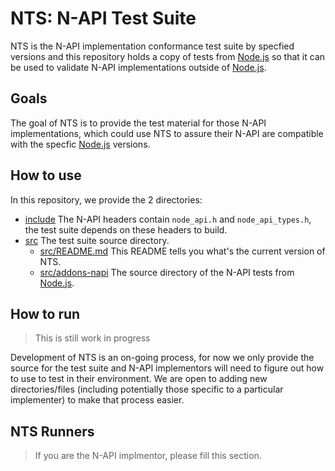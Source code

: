 # NTS: N-API Test Suite

NTS is the N-API implementation conformance test suite by specfied versions and this repository
holds a copy of tests from [Node.js][] so that it can be used to validate N-API implementations
outside of [Node.js][].

## Goals

The goal of NTS is to provide the test material for those N-API implementations, which could use
NTS to assure their N-API are compatible with the specfic [Node.js][] versions.

## How to use

In this repository, we provide the 2 directories:

- [include](./include) The N-API headers contain `node_api.h` and `node_api_types.h`, the
  test suite depends on these headers to build.
- [src](./src) The test suite source directory.
  - [src/README.md](./src/README.md) This README tells you what's the current version of NTS.
  - [src/addons-napi](./src/addons-napi) The source directory of the N-API tests from [Node.js][].

## How to run

> This is still work in progress

Development of NTS is an on-going process, for now we only provide the source for the test suite and N-API implementors will need to figure out how to use to test in their environment. We are open to adding new directories/files (including potentially those specific to a particular implementer) to make that process easier.

## NTS Runners

> If you are the N-API implmentor, please fill this section.

[Node.js]: https://github.com/nodejs/node

